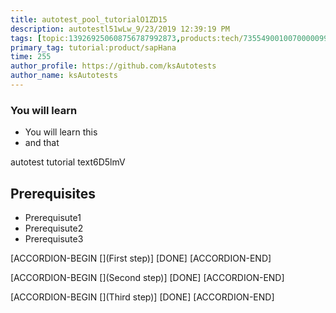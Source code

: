 ```yaml
---
title: autotest_pool_tutorialO1ZD15
description: autotestl51wLw_9/23/2019 12:39:19 PM
tags: [topic:139269250608756787992873,products:tech/73554900100700000996,tutorial:experience/advanced]
primary_tag: tutorial:product/sapHana
time: 255
author_profile: https://github.com/ksAutotests
author_name: ksAutotests
---
```

### You will learn
- You will learn this
- and that

autotest tutorial text6D5lmV

## Prerequisites
- Prerequisute1
- Prerequisute2
- Prerequisute3

[ACCORDION-BEGIN [](First step)]
[DONE]
[ACCORDION-END]

[ACCORDION-BEGIN [](Second step)]
[DONE]
[ACCORDION-END]

[ACCORDION-BEGIN [](Third step)]
[DONE]
[ACCORDION-END]


